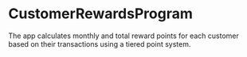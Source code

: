 # CustomerRewardsProgram
The app calculates monthly and total reward points for each customer based on their transactions using a tiered point system.
